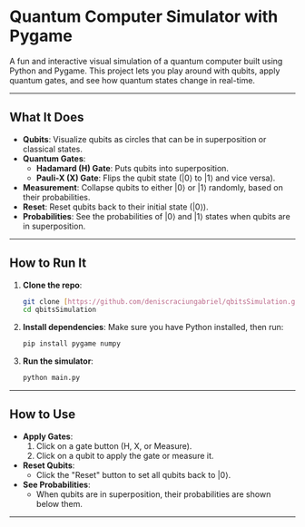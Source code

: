 # Quantum Computer Simulator with Pygame

A fun and interactive visual simulation of a quantum computer built using Python and Pygame. This project lets you play around with qubits, apply quantum gates, and see how quantum states change in real-time.

---

## What It Does

- **Qubits**: Visualize qubits as circles that can be in superposition or classical states.
- **Quantum Gates**:
  - **Hadamard (H) Gate**: Puts qubits into superposition.
  - **Pauli-X (X) Gate**: Flips the qubit state (|0⟩ to |1⟩ and vice versa).
- **Measurement**: Collapse qubits to either |0⟩ or |1⟩ randomly, based on their probabilities.
- **Reset**: Reset qubits back to their initial state (|0⟩).
- **Probabilities**: See the probabilities of |0⟩ and |1⟩ states when qubits are in superposition.

---

## How to Run It

1. **Clone the repo**:
   ```bash
   git clone [https://github.com/deniscraciungabriel/qbitsSimulation.git]
   cd qbitsSimulation
   ```

2. **Install dependencies**:
   Make sure you have Python installed, then run:
   ```bash
   pip install pygame numpy
   ```

3. **Run the simulator**:
   ```bash
   python main.py
   ```

---

## How to Use

- **Apply Gates**:
  1. Click on a gate button (H, X, or Measure).
  2. Click on a qubit to apply the gate or measure it.
- **Reset Qubits**:
  - Click the "Reset" button to set all qubits back to |0⟩.
- **See Probabilities**:
  - When qubits are in superposition, their probabilities are shown below them.

---
